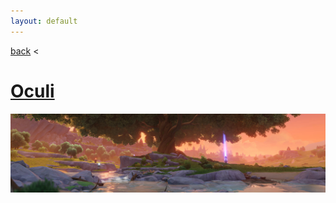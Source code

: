 ```yaml
---
layout: default
---
```


[back](../) <

# [Oculi](oculi/)
![Oculi](/assets/img/genshin-impact/oculi-banner.jpg)
